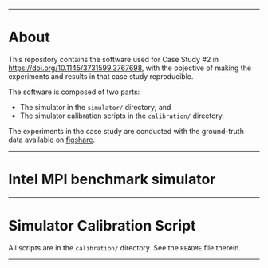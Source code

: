 
---
# About

This repository contains the software used for Case Study #2 in https://doi.org/10.1145/3731599.3767698, with the objective of making the experiments and results in that case study reproducible.

The software is composed of two parts:

  - The simulator in the `simulator/` directory; and
  - The simulator calibration scripts in the `calibration/` directory.


The experiments in the case study are conducted with the ground-truth data available on [figshare](https://doi.org/10.6084/m9.figshare.30132955).

---

# Intel MPI benchmark simulator

---

# Simulator Calibration Script

All scripts are in the `calibration/` directory. See the `README` file therein.

---
